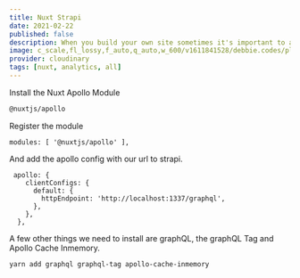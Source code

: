 ```yaml
---
title: Nuxt Strapi
date: 2021-02-22
published: false
description: When you build your own site sometimes it's important to add analytics to see what is doing well, what your audience is spending time and perhaps find ways of improving your site
image: c_scale,fl_lossy,f_auto,q_auto,w_600/v1611841528/debbie.codes/plausible_laomvr
provider: cloudinary
tags: [nuxt, analytics, all]
---
```


Install the Nuxt Apollo Module

```bash
@nuxtjs/apollo
```

Register the module

```js{}[nuxt.config.js]
modules: [ '@nuxtjs/apollo' ],
```

And add the apollo config with our url to strapi.

```js[nuxt.config.js]
 apollo: {
    clientConfigs: {
      default: {
        httpEndpoint: 'http://localhost:1337/graphql',
      },
    },
  },
```

A few other things we need to install are graphQL, the graphQL Tag and Apollo Cache Inmemory.

```bash
yarn add graphql graphql-tag apollo-cache-inmemory
```
